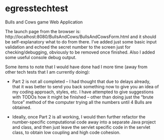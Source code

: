 # egresstechtest
Bulls and Cows game Web Application

The launch page from the browser is:
http://localhost:8080/BullsAndCows/BullsAndCowsForm.html
and it should be self-explanatory what to do from there. I’ve added just some basic input validation and echoed the secret number to the screen just for checking/debugging, obviously to be removed once finished. 
Also I added some useful console debug output.

Some items to note that I would have done had I more time (away from other tech tests that I am currently doing):

-	Part 2 is not all completed – I had thought that due to delays already, that it was better to send you back something now to give you an idea of my coding approach, styles, etc.
I have attempted to give suggestions with TODOs how it might be finished – other than doing just the “brute force” method of the computer trying all the numbers until 4 Bulls are obtained.

-	Ideally, once Part 2 is all working, I would then further refactor the number-specific computational code away into a separate Java project and class, and then just leave the servlet specific code in the servlet class, to obtain low coupling and high code cohesion.
